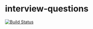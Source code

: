 # interview-questions
[![Build Status](https://travis-ci.org/adstro/interview-questions.svg?branch=master)](https://travis-ci.org/adstro/interview-questions)